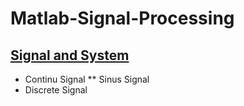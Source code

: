 # Matlab-Signal-Processing

## [Signal and System](https://github.com/adenadit/Matlab-Signal-Processing/tree/main/Signal%20and%20System)
* Continu Signal
** Sinus Signal
* Discrete Signal




